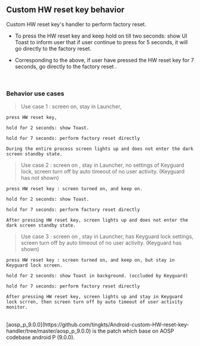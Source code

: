 ## Custom HW reset key behavior

Custom HW reset key's handler to perform factory reset.

* To press the HW reset key and keep hold on till two seconds: show UI Toast to inform user that if user continue to press for 5 seconds, it will go directly to the factory reset.
  
* Corresponding to the above, if user have pressed the HW reset key for 7 seconds, go directly to the factory reset .

</br>

### Behavior use cases

> Use case 1 : screen on, stay in Launcher,

    press HW reset key,

    hold for 2 seconds: show Toast.

    hold for 7 seconds: perform factory reset directly

    During the entire process screen lights up and does not enter the dark screen standby state.


> Use case 2 : screen on , stay in Launcher, no settings of Keyguard lock, screen turn off by auto timeout of no user activity. (Keyguard has not shown)

    press HW reset key : screen turned on, and keep on.

    hold for 2 seconds: show Toast.

    hold for 7 seconds: perform factory reset directly

    After pressing HW reset key, screen lights up and does not enter the dark screen standby state.


> Use case 3 : screen on , stay in Launcher, has Keyguard lock settings, screen turn off by auto timeout of no user activity. (Keyguard has shown)

    press HW reset key : screen turned on, and keep on, but stay in Keyguard lock screen.

    hold for 2 seconds: show Toast in background. (occluded by Keyguard)

    hold for 7 seconds: perform factory reset directly

    After pressing HW reset key, screen lights up and stay in Keyguard lock scrren, then screen turn off by auto timeout of user activity monitor.

</br>
[aosp_p_9.0.0](https://github.com/tingkts/Android-custom-HW-reset-key-handler/tree/master/aosp_p_9.0.0) is the patch which base on AOSP codebase android P (9.0.0).
